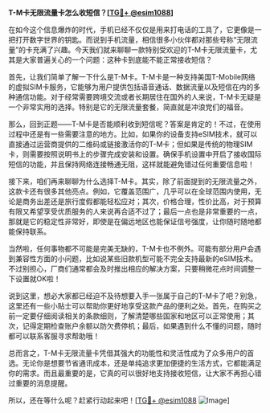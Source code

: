 **T-M卡无限流量卡怎么收短信？[[TG💪+ @esim1088](https://t.me/s/esim1088)]**

在如今这个信息爆炸的时代，手机已经不仅仅是用来打电话的工具了，它更像是一把打开数字世界的钥匙。而说到手机流量，相信很多小伙伴都对那些号称“无限流量”的卡充满了兴趣。今天我们就来聊聊一款特别受欢迎的T-M卡无限流量卡，尤其是大家普遍关心的一个问题：这种卡到底能不能正常接收短信？

首先，让我们简单了解一下什么是T-M卡。T-M卡是一种支持美国T-Mobile网络的虚拟SIM卡服务，它能够为用户提供包括语音通话、数据流量以及短信在内的多种通信功能。对于经常需要跨境交流或者长期居住在国外的人来说，T-M卡无疑是一个非常实用的选择。特别是它的无限流量套餐，简直就是冲浪党们的福音。

那么，回到正题——T-M卡是否能顺利收到短信呢？答案是肯定的！不过，在使用过程中还是有一些需要注意的地方。比如，如果你的设备支持eSIM技术，就可以直接通过运营商提供的二维码或链接激活你的T-M卡；但如果是传统的物理SIM卡，则需要按照说明书上的步骤完成安装和设置。确保手机设置中开启了接收国际短信的功能，并且保持网络连接畅通无阻，这样就能避免错过任何重要信息啦！

接下来，咱们再来聊聊为什么选择T-M卡。其实，除了前面提到的无限流量之外，这款卡还有很多其他亮点。例如，它覆盖范围广，几乎可以在全球范围内使用，无论是商务出差还是旅行度假都能轻松应对；其次，价格合理，性价比高，对于预算有限又希望享受优质服务的人来说再合适不过了；最后一点也是非常重要的一点，那就是它的稳定性非常好，即使是在偏远地区也能保证信号强度，让你随时随地都能保持联系。

当然啦，任何事物都不可能是完美无缺的，T-M卡也不例外。可能有部分用户会遇到兼容性方面的小问题，比如说某些旧款机型可能不完全支持最新的eSIM技术。不过别担心，厂商们通常都会及时推出相应的解决方案，只要稍微花点时间调整一下设置就OK啦！

说到这里，想必大家都已经迫不及待想要入手一张属于自己的T-M卡了吧？别急，这里还有一些小贴士可以帮助你更好地享受这款产品的便利之处。首先，在购买之前一定要仔细阅读相关的条款细则，了解清楚哪些国家和地区可以正常使用；其次，记得定期检查账户余额以防欠费停机；最后，如果遇到什么不懂的问题，随时都可以联系客服寻求帮助哦！

总而言之，T-M卡无限流量卡凭借其强大的功能性和灵活性成为了众多用户的首选。无论你是想要节省通讯成本，还是单纯追求更加便捷的生活方式，它都能满足你的需求。而且最重要的是，它真的可以很好地支持接收短信，让大家不再担心错过重要的消息提醒。

所以，还在等什么呢？赶紧行动起来吧！[[TG💪+ @esim1088](https://t.me/s/esim1088) ![Image](https://i.postimg.cc/4NQfJmqS/Snipaste-2025-05-13-00-14-12.png)]